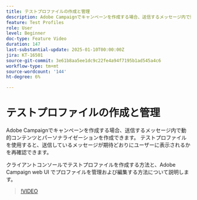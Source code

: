 ```yaml
---
title: テストプロファイルの作成と管理
description: Adobe Campaignでキャンペーンを作成する場合、送信するメッセージ内で動的コンテンツとパーソナライゼーションを作成できます。 テストプロファイルを使用すると、送信しているメッセージが期待どおりにユーザーに表示されるかを再確認できます。 クライアントコンソールでテストプロファイルを作成する方法と、Adobe Campaign web UI でプロファイルを管理および編集する方法について説明します。
feature: Test Profiles
role: User
level: Beginner
doc-type: Feature Video
duration: 147
last-substantial-update: 2025-01-10T00:00:00Z
jira: KT-16501
source-git-commit: 3e61b8aa5ee1dc9c22fe4a94f7195b1ad545a4c6
workflow-type: tm+mt
source-wordcount: '144'
ht-degree: 6%

---
```



# テストプロファイルの作成と管理

Adobe Campaignでキャンペーンを作成する場合、送信するメッセージ内で動的コンテンツとパーソナライゼーションを作成できます。 テストプロファイルを使用すると、送信しているメッセージが期待どおりにユーザーに表示されるかを再確認できます。

クライアントコンソールでテストプロファイルを作成する方法と、Adobe Campaign web UI でプロファイルを管理および編集する方法について説明します。

>[!VIDEO](https://video.tv.adobe.com/v/3442844/?learn=on&enablevpops)
